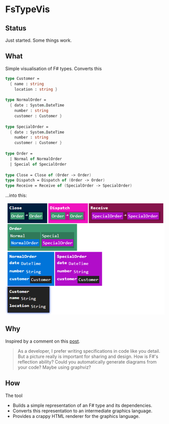 # FsTypeVis

## Status

Just started. Some things work.

## What

Simple visualisation of F# types. Converts this
```fsharp
type Customer = 
  { name : string
    location : string }

type NormalOrder = 
  { date : System.DateTime
    number : string
    customer : Customer }

type SpecialOrder = 
  { date : System.DateTime
    number : string
    customer : Customer }

type Order = 
  | Normal of NormalOrder
  | Special of SpecialOrder

type Close = Close of (Order -> Order)
type Dispatch = Dispatch of (Order -> Order)
type Receive = Receive of (SpecialOrder -> SpecialOrder)
``` 

...into this:

![Output sample](/docs/files/img/screenshot.png?raw=true)

## Why

Inspired by a comment on this [post](http://fsharpforfunandprofit.com/posts/no-uml-diagrams/).

> As a developer, I prefer writing specifications in code like you detail. 
> But a picture really is important for sharing and design. How is F#'s reflection ability? 
> Could you automatically generate diagrams from your code? Maybe using graphviz?

## How

The tool

- Builds a simple representation of an F# type and its dependencies.
- Converts this representation to an intermediate graphics language.
- Provides a crappy HTML renderer for the graphics language.
